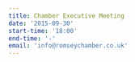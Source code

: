 ```yaml
---
title: Chamber Executive Meeting
date: '2015-09-30'
start-time: '18:00'
end-time: '-'
email: 'info@romseychamber.co.uk'
---
```

